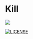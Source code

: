 # Kill

<a href="https://996.icu"><img src="https://img.shields.io/badge/link-996.icu-red.svg"></a>

[![LICENSE](https://img.shields.io/badge/license-Anti%20996-blue.svg)](https://github.com/996icu/996.ICU/blob/master/LICENSE)
